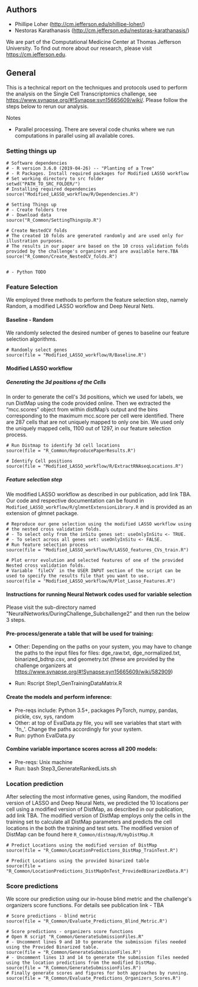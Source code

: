 Authors
-------
- Phillipe Loher (http://cm.jefferson.edu/phillipe-loher/) 
- Nestoras Karathanasis (http://cm.jefferson.edu/nestoras-karathanasis/)

We are part of the Computational Medicine Center at Thomas Jefferson University.  To find out more about our research, please visit https://cm.jefferson.edu. 


General
-------

This is a technical report on the techniques and protocols used to
perform the analysis on the Single Cell Transcriptomics challenge, see
<https://www.synapse.org/#!Synapse:syn15665609/wiki/>. Please follow the
steps below to rerun our analysis.

Notes

-   Parallel processing. There are several code chunks where we run
    computations in parallel using all available cores.

### Setting things up

    # Software dependencies
    # - R version 3.6.0 (2019-04-26) -- "Planting of a Tree"
    # - R Packages. Install required packages for Modified LASSO workflow
    # Set working directory to src folder
    setwd("PATH_TO_SRC_FOLDER/")
    # Installing required dependencies
    source("Modified_LASSO_workflow/R/Dependencies.R") 
    
    # Setting Things up
    # - Create folders tree
    # - Download data
    source("R_Common/SettingThingsUp.R")
    
    # Create NestedCV folds
    # The created 10 folds are generated randomly and are used only for illustration purposes.
    # The results in our paper are based on the 10 cross validation folds provided by the challenge's organiners and are available here.TBA
    source("R_Common/Create_NestedCV_folds.R")
    
    
    # - Python TODO
    

### Feature Selection 
We employed three methods to perform the feature selection step, namely Random, a modified LASSO workflow and Deep Neural Nets.

#### Baseline - Random
We randomly selected the desired number of genes to baseline our feature selection algorithms.

    # Randomly select genes
    source(file = "Modified_LASSO_workflow/R/Baseline.R")


#### Modified LASSO workflow

##### Generating the 3d positions of the Cells

In order to generate the cell's 3d positions, which we used for labels, we run DistMap using the code provided online. Then we extracted the “mcc.scores” object from within distMap’s output and the bins corresponding to the maximum mcc.score per cell were identified. There are 287 cells that are not uniquely mapped to only one bin. We used only the uniquely mapped cells, 1100 out of 1297, in our feature selection process.

    # Run Distmap to identify 3d cell locations
    source(file = "R_Common/ReproducePaperResults.R")
    
    # Identify Cell positions
    source(file = "Modified_LASSO_workflow/R/ExtractRNAseqLocations.R")


##### Feature selection step
We modified LASSO workflow as described in our publication, add link TBA.
Our code and respective documentation can be found in 
`Modified_LASSO_workflow/R/glmnetExtensionLibrary.R`
and is provided as an extension of glmnet package.

    # Reproduce our gene selection using the modified LASSO workflow using 
    # the nested cross validation folds.
    # - To select only from the inSitu genes set: useOnlyInSitu <- TRUE. 
    # - To select across all genes set: useOnlyInSitu <- FALSE. 
    # Run feature selection process
    source(file = "Modified_LASSO_workflow/R/LASSO_features_CVs_train.R")
    
    # Plot error evolution and selected features of one of the provided Nested cross validation folds. 
    # Variable `fileCV` in the USER INPUT section of the script can be used to specify the results file that you want to use. 
    source(file = "Modified_LASSO_workflow/R/Plot_Lasso_Features.R")


#### Instructions for running Neural Network codes used for variable selection
Please visit the sub-directory named "NeuralNetworks/DuringChallenge_Subchallenge2" and then run the below 3 steps.

#### Pre-process/generate a table that will be used for training:
* Other: Depending on the paths on your system, you may have to change the paths to the input files for files: dge_raw.txt, dge_normalized.txt, binarized_bdtnp.csv, and geometry.txt (these are provided by the challenge organizers at https://www.synapse.org/#!Synapse:syn15665609/wiki/582909)

* Run: Rscript Step1_GenTrainingDataMatrix.R

#### Create the models and perform inference:
* Pre-reqs include: Python 3.5+, packages PyTorch, numpy, pandas, pickle, csv, sys, random
* Other: at top of EvalData.py file, you will see variables that start with 'fn_'.  Change the paths accordingly for your system.
* Run: python EvalData.py

#### Combine variable importance scores across all 200 models:
* Pre-reqs: Unix machine
* Run: bash Step3_GenerateRankedLists.sh


### Location prediction
After selecting the most informative genes, using Random, the modified version of LASSO and Deep Neural Nets, we predicted the 10 locations per cell using a modified version of DistMap, as described in our publication, add link TBA. The modified version of DistMap employs only the cells in the training set to calculate all DistMap parameters and predicts the cell locations in the both the training and test sets. 
The modified version of DistMap can be found here
`R_Common/distmap/R/myDistMap.R`


    # Predict Locations using the modified version of DistMap
    source(file = "R_Common/LocationPredictions_DistMap_TrainTest.R")
    
    # Predict Locations using the provided binarized table
    source(file = "R_Common/LocationPredictions_DistMapOnTest_ProvidedBinarizedData.R")


### Score predictions 
We score our prediction using our in-house blind metric and the challenge's organizers score functions. 
For details see publication link - TBA

    # Score predictions - blind metric
    source(file = "R_Common/Evaluate_Predictions_Blind_Metric.R")

    # Score predictions - organizers score functions
    # Open R script "R_Common/GenerateSubmissionFiles.R"
    # - Uncomment lines 9 and 10 to generate the submission files needed using the Provided Binarized table.
    source(file = "R_Common/GenerateSubmissionFiles.R")
    # - Uncomment lines 13 and 14 to generate the submission files needed using the location predictions from the modified DistMap.
    source(file = "R_Common/GenerateSubmissionFiles.R")
    # Finally generate scores and figures for both approaches by running.
    source(file = "R_Common/Evaluate_Predictions_Organizers_Scores.R")
    
    
    


